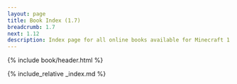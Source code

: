 ```yaml
---
layout: page
title: Book Index (1.7)
breadcrumb: 1.7
next: 1.12
description: Index page for all online books available for Minecraft 1.7.10.
---
```

{% include book/header.html %}

{% include_relative _index.md %}